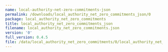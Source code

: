 ```yaml
---
name: local-authority-net-zero-commitments-json
permalink: /downloads/local_authority_net_zero_commitments_json/0
package: local_authority_net_zero_commitments
title: local_authority_net_zero_commitments_json
filename: local_authority_net_zero_commitments.json
version: '0'
full_version: 0.4.5
file: /data/local_authority_net_zero_commitments/0/local_authority_net_zero_commitments.json
---
```

